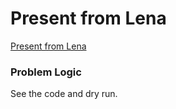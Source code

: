 # Present from Lena
[Present from Lena](https://codeforces.com/problemset/problem/118/B)

### Problem Logic
See the code and dry run.
